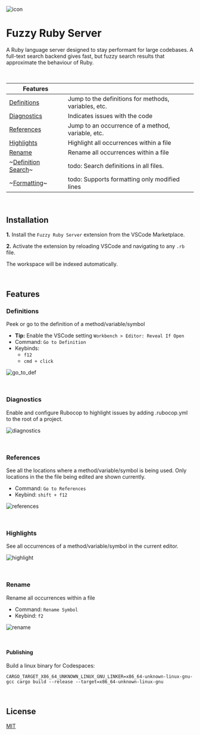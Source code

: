 ![icon](https://user-images.githubusercontent.com/1145873/192818122-8bdaee87-c2d9-4073-a53a-ace5f040f902.png)
# Fuzzy Ruby Server

A Ruby language server designed to stay performant for large codebases. A full-text search backend gives fast, but fuzzy search results that approximate the behaviour of Ruby.

&nbsp;

| Features  |  |
| ------------- | ------------- |
| [Definitions](#definitions) | Jump to the definitions for methods, variables, etc. |
| [Diagnostics](#diagnostics) | Indicates issues with the code |
| [References](#references) | Jump to an occurrence of a method, variable, etc. |
| [Highlights](#highlights) | Highlight all occurrences within a file |
| [Rename](#rename) | Rename all occurrences within a file |
| ~[Definition Search](#definition-search)~  | todo: Search definitions in all files. |
| ~[Formatting](#formatting)~ | todo: Supports formatting only modified lines |

&nbsp;
## Installation
**1.** Install the `Fuzzy Ruby Server` extension from the VSCode Marketplace.

**2.** Activate the extension by reloading VSCode and navigating to any `.rb` file.

The workspace will be indexed automatically.

&nbsp;
## Features
<a id="definitions"></a>
### Definitions
Peek or go to the definition of a method/variable/symbol

- **Tip:** Enable the VSCode setting `Workbench > Editor: Reveal If Open`
- Command: `Go to Definition`
- Keybinds:
  - `f12`
  - `cmd + click`

![go_to_def](https://user-images.githubusercontent.com/1145873/177204185-281c7d77-6894-41e8-92c0-69110169bed5.gif)

&nbsp;
<a id="diagnostics"></a>
### Diagnostics
Enable and configure Rubocop to highlight issues by adding .rubocop.yml to the root of a project.

![diagnostics](https://user-images.githubusercontent.com/1145873/177204213-777bde3e-5628-4e8c-96d7-e8629050a60e.gif)

&nbsp;
<a id="references"></a>
### References
See all the locations where a method/variable/symbol is being used. Only locations in the the file being edited are shown currently.

- Command: `Go to References`
- Keybind: `shift + f12`

![references](https://user-images.githubusercontent.com/1145873/177204235-5888f7ee-b638-4a7e-8a7a-80f8c2ecc327.gif)

&nbsp;
<a id="highlights"></a>
### Highlights
See all occurrences of a method/variable/symbol in the current editor.

![highlight](https://user-images.githubusercontent.com/1145873/177204231-4ccd8b81-ce3c-41f4-b393-146f444307f8.gif)

&nbsp;
<a id="rename"></a>
### Rename
Rename all occurrences within a file

- Command: `Rename Symbol`
- Keybind: `f2`

![rename](https://user-images.githubusercontent.com/1145873/177204249-73415e9d-c473-4a3c-9347-694ad3647d50.gif)

&nbsp;
#### Publishing
Build a linux binary for Codespaces:

```
CARGO_TARGET_X86_64_UNKNOWN_LINUX_GNU_LINKER=x86_64-unknown-linux-gnu-gcc cargo build --release --target=x86_64-unknown-linux-gnu
```

&nbsp;
## License
[MIT](https://choosealicense.com/licenses/mit/)
